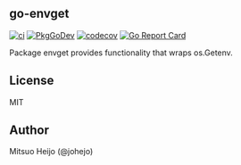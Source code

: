 ## go-envget

[![ci](https://github.com/johejo/go-envget/workflows/ci/badge.svg?branch=main)](https://github.com/johejo/go-envget/actions?query=workflow%3Aci)
[![PkgGoDev](https://pkg.go.dev/badge/github.com/johejo/go-envget)](https://pkg.go.dev/github.com/johejo/go-envget)
[![codecov](https://codecov.io/gh/johejo/go-envget/branch/main/graph/badge.svg)](https://codecov.io/gh/johejo/go-envget)
[![Go Report Card](https://goreportcard.com/badge/github.com/johejo/go-envget)](https://goreportcard.com/report/github.com/johejo/go-envget)

Package envget provides functionality that wraps os.Getenv.

## License

MIT

## Author

Mitsuo Heijo (@johejo)
